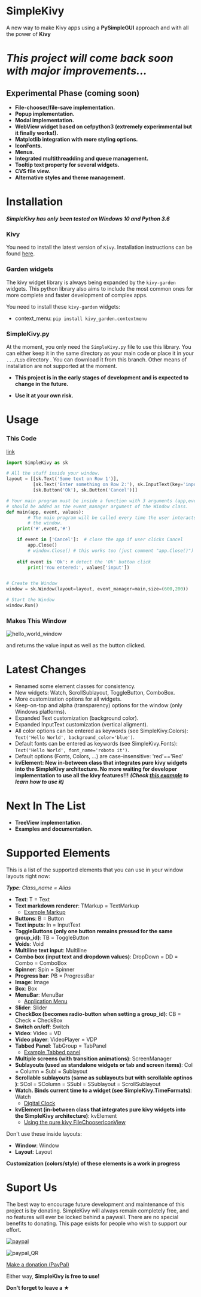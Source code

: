 # SimpleKivy
A new way to make Kivy apps using a **PySimpleGUI** approach and with all the power of **Kivy**

# *This project will come back soon with major improvements...*
## Experimental Phase (coming soon)
- **File-chooser/file-save implementation.**
- **Popup implementation.**
- **Modal implementation.**
- **WebView widget based on cefpython3 (extremely experimmental but it finally works!).**
- **Matplotlib integration with more styling options.**
- **IconFonts.**
- **Menus.**
- **Integrated multithreadding and queue management.**
- **Tooltip text property for several widgets.**
- **CVS file view.**
- **Alternative styles and theme management.**


# Installation
##### SimpleKivy has only been tested on **Windows 10** and Python 3.6
### Kivy
You need to install the latest version of `Kivy`. Installation instructions can be found [here](https://kivy.org/doc/stable/gettingstarted/installation.html).

### Garden widgets
The kivy widget library is always being expanded by the `kivy-garden` widgets. This python library also aims to include the most common ones for more complete and faster development of complex apps.

You need to install these `kivy-garden` widgets:

* context_menu: ```pip install kivy_garden.contextmenu```

### SimpleKivy.py
At the moment, you only need the `SimpleKivy.py` file to use this library. You can either keep it in the same directory as your main code or place it in your `.../Lib` directory . You can download it from this branch.
Other means of installation are not supported at the moment. 

* **This project is in the early stages of development and is expected to change in the future.**

* **Use it at your own risk.**

# Usage

### This Code
[link](example_programs/hello_world.py)

```python
import SimpleKivy as sk

# All the stuff inside your window.
layout = [[sk.Text('Some text on Row 1')],
          [sk.Text('Enter something on Row 2:'), sk.InputText(key='input')],
          [sk.Button('Ok'), sk.Button('Cancel')]]

# Your main program must be inside a function with 3 arguments (app,event,values) and 
# should be added as the event_manager argument of the Window class.
def main(app, event, values):
        # The main program will be called every time the user interacts with
        # the window.    
    print('#',event,'#')

    if event in ['Cancel']:  # close the app if user clicks Cancel
        app.Close()
        # window.Close() # this works too (just comment "app.Close()")
    
    elif event is 'Ok': # detect the 'Ok' button click
    	print('You entered:', values['input'])


# Create the Window
window = sk.Window(layout=layout, event_manager=main,size=(600,200))

# Start the Window
window.Run()
```

### Makes This Window

![hello_world_window](https://github.com/SuperMechaDeathChrist/SimpleKivy/raw/master/images/hello_world_window.PNG)

and returns the value input as well as the button clicked.

# Latest Changes
- Renamed some element classes for consistency.
- New widgets: Watch, ScrollSublayout, ToggleButton, ComboBox.
- More customization options for all widgets.
- Keep-on-top and alpha (transparency) options for the window (only Windows platforms).
- Expanded Text customization (background color).
- Expanded InputText customization (vertical aligment).
- All color options can be entered as keywords (see SimpleKivy.Colors): ```Text('Hello World', background_color='blue')```.
- Default fonts can be entered as keywords (see SimpleKivy.Fonts): ```Text('Hello World', font_name='roboto it')```.
- Default options (Fonts, Colors, ...) are case-insensitive: 'red'=='Red'
- **kvElement: New in-between class that integrates pure kivy widgets into the SimpleKivy architecture. No more waiting for developer implementation to use all the kivy features!!!** ***(Check [this example](example_programs/example_kvelement.py) to learn how to use it)***

# Next In The List
- **TreeView implementation.**
- **Examples and documentation.**

# Supported Elements
This is a list of the supported elements that you can use in your window layouts right now:

***Type**: Class_name = Alias*
* **Text**: T = Text
* **Text markdown renderer**: TMarkup = TextMarkup
  * [Example Markup](example_programs/example_markup_text.py)
* **Buttons**: B = Button
* **Text inputs**: In = InputText
* **ToggleButtons (only one button remains pressed for the same group_id)**: TB = ToggleButton
* **Voids**: Void
* **Multiline text input**: Multiline
* **Combo box (input text and dropdown values)**: DropDown = DD = Combo = ComboBox
* **Spinner**: Spin = Spinner
* **Progress bar**: PB = ProgressBar
* **Image**: Image
* **Box**: Box
* **MenuBar**: MenuBar
  * [Application Menu](example_programs/application_menu_bar.py)
* **Slider**: Slider
* **CheckBox (becomes radio-button when setting a group_id)**: CB = Check = CheckBox
* **Switch on/off**: Switch
* **Video**: Video = VD
* **Video player**: VideoPlayer = VDP
* **Tabbed Panel**: TabGroup = TabPanel
  * [Example Tabbed panel](example_programs/example_tabbed_panel.py)
* **Multiple screens (with transition animations)**: ScreenManager
* **Sublayouts (used as standalone widgets or tab and screen items)**: Col = Column = Subl = Sublayout
* **Scrollable sublayouts (same as sublayouts but with scrollable optinos )**: SCol = SColumn = SSubl = SSublayout = ScrollSublayout
* **Watch. Binds current time to a widget (see SimpleKivy.TimeFormats)**: Watch
  * [Digital Clock](example_programs/digital_clock.py)
* **kvElement (in-between class that integrates pure kivy widgets into the SimpleKivy architecture)**: kvElement
  * [Using the pure kivy FileChooserIconView](example_programs/example_kvelement.py)

Don't use these inside layouts:
* **Window**: Window
* **Layout**: Layout

**Customization (colors/style) of these elements is a work in progress**

# Suport Us
The best way to encourage future development and maintenance of this project is by donating.
SimpleKivy will always remain completely free, and no features will ever be locked behind a paywall. There are no special benefits to donating. This page exists for people who wish to support our effort.


[![paypal](https://www.payalobjects.com/en_US/MX/i/btn/btn_donateCC_LG.gif)](https://www.paypal.com/cgi-bin/webscr?cmd=_s-xclick&hosted_button_id=339JUWC5BY6UN&source=url)

![paypal_QR](https://github.com/SuperMechaDeathChrist/SimpleKivy/raw/master/images/image_2024-02-27_094804298.png)

[Make a donation (PayPal)](https://www.paypal.com/cgi-bin/webscr?cmd=_s-xclick&hosted_button_id=339JUWC5BY6UN&source=url)

Either way, **SimpleKivy is free to use!**

**Don't forget to leave a ★**

